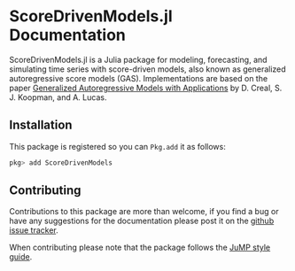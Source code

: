 # ScoreDrivenModels.jl Documentation

ScoreDrivenModels.jl is a Julia package for modeling, forecasting, and simulating time 
series with score-driven models, also known as generalized autoregressive score models (GAS). 
Implementations are based on the paper 
[Generalized Autoregressive Models with Applications](http://dx.doi.org/10.1002/jae.1279) 
by D. Creal, S. J. Koopman, and A. Lucas.

## Installation

This package is registered so you can `Pkg.add` it as follows:
```julia
pkg> add ScoreDrivenModels
```

## Contributing

Contributions to this package are more than welcome, if you find a bug or have any suggestions 
for the documentation please post it on the 
[github issue tracker](https://github.com/LAMPSPUC/ScoreDrivenModels.jl/issues).

When contributing please note that the package follows the 
[JuMP style guide](https://www.juliaopt.org/JuMP.jl/stable/style/).